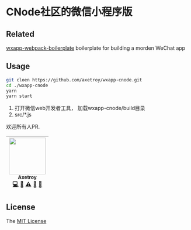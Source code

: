 # CNode社区的微信小程序版

## Related

[wxapp-webpack-boilerplate](https://github.com/axetroy/wxapp-webpack-boilerplate) boilerplate for building a morden WeChat app


## Usage
```bash
git cloen https://github.com/axetroy/wxapp-cnode.git
cd ./wxapp-cnode
yarn
yarn start
```

1. 打开微信web开发者工具， 加载wxapp-cnode/build目录
2. src/*.js

欢迎所有人PR.

<!-- ALL-CONTRIBUTORS-LIST:START - Do not remove or modify this section -->
| [<img src="https://avatars1.githubusercontent.com/u/9758711?v=3" width="100px;"/><br /><sub>Axetroy</sub>](http://axetroy.github.io)<br />[💻](https://github.com/axetroy/wxapp-cnode/commits?author=axetroy "Code") [🔌](#plugin-axetroy "Plugin/utility libraries") [⚠️](https://github.com/axetroy/wxapp-cnode/commits?author=axetroy "Tests") [🐛](https://github.com/axetroy/wxapp-cnode/issues?q=author%3Aaxetroy "Bug reports") [🎨](#design-axetroy "Design") |
| :---: |
<!-- ALL-CONTRIBUTORS-LIST:END -->

## License

The [MIT License](https://github.com/axetroy/wxapp-cnode/blob/master/LICENSE)